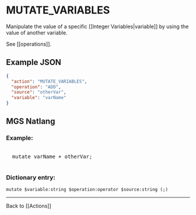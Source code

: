 # MUTATE_VARIABLES

Manipulate the value of a specific [[Integer Variables|variable]] by using the value of another variable.

See [[operations]].

## Example JSON

```json
{
  "action": "MUTATE_VARIABLES",
  "operation": "ADD",
  "source": "otherVar",
  "variable": "varName"
}
```

## MGS Natlang

### Example:

<pre class="HyperMD-codeblock mgs">

  <span class="verb">mutate</span> <span class="string">varName</span> <span class="operator">+</span> <span class="string">otherVar</span><span class="terminator">;</span>

</pre>

### Dictionary entry:

```
mutate $variable:string $operation:operator $source:string (;)
```

---

Back to [[Actions]]
